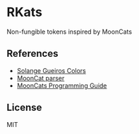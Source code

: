 # RKats

Non-fungible tokens inspired by MoonCats

## References

- [Solange Gueiros Colors](https://github.com/solangegueiros/dapp-colors)
- [MoonCat parser](https://github.com/ponderware/mooncatparser)
- [MoonCats Programming Guide](https://github.com/cryptocopycats/programming-mooncats)

## License

MIT

